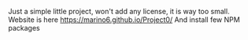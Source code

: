 Just a simple little project, won't add any license, it is way too small.
Website is here https://marino6.github.io/Project0/
And install few NPM packages
